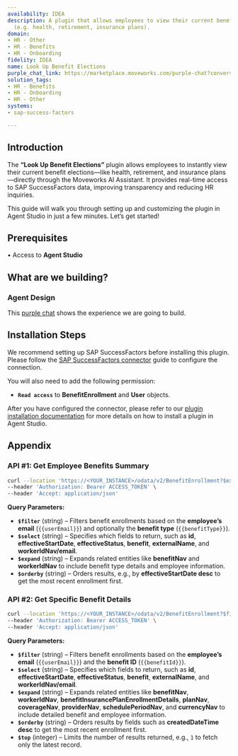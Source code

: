 ```yaml
---
availability: IDEA
description: A plugin that allows employees to view their current benefit elections
  (e.g. health, retirement, insurance plans).
domain:
- HR - Other
- HR - Benefits
- HR - Onboarding
fidelity: IDEA
name: Look Up Benefit Elections
purple_chat_link: https://marketplace.moveworks.com/purple-chat?conversation=%7B%22messages%22%3A%5B%7B%22role%22%3A%22user%22%2C%22parts%22%3A%5B%7B%22richText%22%3A%22show+me+my+benefits%22%7D%5D%7D%2C%7B%22role%22%3A%22assistant%22%2C%22parts%22%3A%5B%7B%22reasoningSteps%22%3A%5B%7B%22status%22%3A%22success%22%2C%22richText%22%3A%22Parsing+user+request+to+view+benefit+elections.%22%7D%2C%7B%22status%22%3A%22success%22%2C%22richText%22%3A%22Accessing+%3Cb+xmlns%3D%5C%22http%3A%2F%2Fwww.w3.org%2F1999%2Fxhtml%5C%22%3ESAP+SuccessFactors%3C%2Fb%3E+to+retrieve+current+benefit+elections+for+the+current+user.%22%7D%5D%7D%2C%7B%22richText%22%3A%22Here+are+your+current+benefit+elections%3A%22%7D%2C%7B%22richText%22%3A%22%3Cul+xmlns%3D%5C%22http%3A%2F%2Fwww.w3.org%2F1999%2Fxhtml%5C%22%3E%3Cli%3E%3Cb%3EHealth+Insurance%3C%2Fb%3E%3A+BlueCross+BlueShield+PPO+-+Family+Coverage%3C%2Fli%3E%3Cli%3E%3Cb%3EDental+Insurance%3C%2Fb%3E%3A+MetLife+Dental+-+High+Plan%3C%2Fli%3E%3Cli%3E%3Cb%3E401k+Retirement+Plan%3C%2Fb%3E%3A+Fidelity+Investments+-+10%25+Contribution%3C%2Fli%3E%3C%2Ful%3E%22%7D%2C%7B%22citations%22%3A%5B%7B%22connectorName%22%3A%22sap-success-factors%22%2C%22citationTitle%22%3A%22Benefit+Election%3A+BlueCross+BlueShield+PPO%22%7D%2C%7B%22connectorName%22%3A%22sap-success-factors%22%2C%22citationTitle%22%3A%22Benefit+Election%3A+MetLife+Dental%22%7D%2C%7B%22connectorName%22%3A%22sap-success-factors%22%2C%22citationTitle%22%3A%22Benefit+Election%3A+Fidelity+401k%22%7D%5D%7D%2C%7B%22richText%22%3A%22Which+benefit+would+you+like+to+see+more+details+for%3F%22%7D%5D%7D%2C%7B%22role%22%3A%22user%22%2C%22parts%22%3A%5B%7B%22richText%22%3A%22Show+me+details+for+my+Health+Insurance%22%7D%5D%7D%2C%7B%22role%22%3A%22assistant%22%2C%22parts%22%3A%5B%7B%22reasoningSteps%22%3A%5B%7B%22status%22%3A%22success%22%2C%22richText%22%3A%22Identifying+specific+benefit+requested%3A+Health+Insurance.%22%7D%2C%7B%22status%22%3A%22success%22%2C%22richText%22%3A%22Retrieving+detailed+information+for+the+%3Cb+xmlns%3D%5C%22http%3A%2F%2Fwww.w3.org%2F1999%2Fxhtml%5C%22%3EHealth+Insurance%3C%2Fb%3E+plan+from+%3Cb+xmlns%3D%5C%22http%3A%2F%2Fwww.w3.org%2F1999%2Fxhtml%5C%22%3ESAP+SuccessFactors%3C%2Fb%3E.%22%7D%5D%7D%2C%7B%22richText%22%3A%22Here+are+the+details+for+your+%3Cb+xmlns%3D%5C%22http%3A%2F%2Fwww.w3.org%2F1999%2Fxhtml%5C%22%3EHealth+Insurance%3C%2Fb%3E+plan%3A%22%7D%2C%7B%22richText%22%3A%22%3Cul+xmlns%3D%5C%22http%3A%2F%2Fwww.w3.org%2F1999%2Fxhtml%5C%22%3E%3Cli%3E%3Cb%3EPlan+Name%3C%2Fb%3E%3A+BlueCross+BlueShield+PPO%3C%2Fli%3E%3Cli%3E%3Cb%3ECoverage+Type%3C%2Fb%3E%3A+Family%3C%2Fli%3E%3Cli%3E%3Cb%3EEffective+Date%3C%2Fb%3E%3A+January+1%2C+2024%3C%2Fli%3E%3Cli%3E%3Cb%3EMonthly+Premium%3C%2Fb%3E%3A+%24550.00%3C%2Fli%3E%3Cli%3E%3Cb%3EDeductible%3C%2Fb%3E%3A+%241%2C500+%28Individual%29%2C+%243%2C000+%28Family%29%3C%2Fli%3E%3Cli%3E%3Cb%3EOut-of-Pocket+Max%3C%2Fb%3E%3A+%245%2C000+%28Individual%29%2C+%2410%2C000+%28Family%29%3C%2Fli%3E%3Cli%3E%3Cb%3EProvider+Network%3C%2Fb%3E%3A+PPO+Network%3C%2Fli%3E%3Cli%3E%3Cb%3EEmployer+Contribution%3C%2Fb%3E%3A+80%25%3C%2Fli%3E%3C%2Ful%3E%22%7D%2C%7B%22citations%22%3A%5B%7B%22connectorName%22%3A%22sap-success-factors%22%2C%22citationTitle%22%3A%22Benefit+Details%3A+BlueCross+BlueShield+PPO+-+Family+Coverage%22%7D%5D%7D%5D%7D%5D%7D
solution_tags:
- HR - Benefits
- HR - Onboarding
- HR - Other
systems:
- sap-success-factors

---
```


## **Introduction**

The **“Look Up Benefit Elections”** plugin allows employees to instantly view their current benefit elections—like health, retirement, and insurance plans—directly through the Moveworks AI Assistant. It provides real-time access to SAP SuccessFactors data, improving transparency and reducing HR inquiries.

This guide will walk you through setting up and customizing the plugin in Agent Studio in just a few minutes. Let’s get started!

## **Prerequisites**

• Access to **Agent Studio**

## **What are we building?**

### **Agent Design**

This [purple chat](https://marketplace.moveworks.com/purple-chat?conversation=%7B%22messages%22%3A%5B%7B%22role%22%3A%22user%22%2C%22parts%22%3A%5B%7B%22richText%22%3A%22show+me+my+benefits%22%7D%5D%7D%2C%7B%22role%22%3A%22assistant%22%2C%22parts%22%3A%5B%7B%22reasoningSteps%22%3A%5B%7B%22status%22%3A%22success%22%2C%22richText%22%3A%22Parsing+user+request+to+view+benefit+elections.%22%7D%2C%7B%22status%22%3A%22success%22%2C%22richText%22%3A%22Accessing+%3Cb+xmlns%3D%5C%22http%3A%2F%2Fwww.w3.org%2F1999%2Fxhtml%5C%22%3ESAP+SuccessFactors%3C%2Fb%3E+to+retrieve+current+benefit+elections+for+the+current+user.%22%7D%5D%7D%2C%7B%22richText%22%3A%22Here+are+your+current+benefit+elections%3A%22%7D%2C%7B%22richText%22%3A%22%3Cul+xmlns%3D%5C%22http%3A%2F%2Fwww.w3.org%2F1999%2Fxhtml%5C%22%3E%3Cli%3E%3Cb%3EHealth+Insurance%3C%2Fb%3E%3A+BlueCross+BlueShield+PPO+-+Family+Coverage%3C%2Fli%3E%3Cli%3E%3Cb%3EDental+Insurance%3C%2Fb%3E%3A+MetLife+Dental+-+High+Plan%3C%2Fli%3E%3Cli%3E%3Cb%3E401k+Retirement+Plan%3C%2Fb%3E%3A+Fidelity+Investments+-+10%25+Contribution%3C%2Fli%3E%3C%2Ful%3E%22%7D%2C%7B%22citations%22%3A%5B%7B%22connectorName%22%3A%22sap-success-factors%22%2C%22citationTitle%22%3A%22Benefit+Election%3A+BlueCross+BlueShield+PPO%22%7D%2C%7B%22connectorName%22%3A%22sap-success-factors%22%2C%22citationTitle%22%3A%22Benefit+Election%3A+MetLife+Dental%22%7D%2C%7B%22connectorName%22%3A%22sap-success-factors%22%2C%22citationTitle%22%3A%22Benefit+Election%3A+Fidelity+401k%22%7D%5D%7D%2C%7B%22richText%22%3A%22Which+benefit+would+you+like+to+see+more+details+for%3F%22%7D%5D%7D%2C%7B%22role%22%3A%22user%22%2C%22parts%22%3A%5B%7B%22richText%22%3A%22Show+me+details+for+my+Health+Insurance%22%7D%5D%7D%2C%7B%22role%22%3A%22assistant%22%2C%22parts%22%3A%5B%7B%22reasoningSteps%22%3A%5B%7B%22status%22%3A%22success%22%2C%22richText%22%3A%22Identifying+specific+benefit+requested%3A+Health+Insurance.%22%7D%2C%7B%22status%22%3A%22success%22%2C%22richText%22%3A%22Retrieving+detailed+information+for+the+%3Cb+xmlns%3D%5C%22http%3A%2F%2Fwww.w3.org%2F1999%2Fxhtml%5C%22%3EHealth+Insurance%3C%2Fb%3E+plan+from+%3Cb+xmlns%3D%5C%22http%3A%2F%2Fwww.w3.org%2F1999%2Fxhtml%5C%22%3ESAP+SuccessFactors%3C%2Fb%3E.%22%7D%5D%7D%2C%7B%22richText%22%3A%22Here+are+the+details+for+your+%3Cb+xmlns%3D%5C%22http%3A%2F%2Fwww.w3.org%2F1999%2Fxhtml%5C%22%3EHealth+Insurance%3C%2Fb%3E+plan%3A%22%7D%2C%7B%22richText%22%3A%22%3Cul+xmlns%3D%5C%22http%3A%2F%2Fwww.w3.org%2F1999%2Fxhtml%5C%22%3E%3Cli%3E%3Cb%3EPlan+Name%3C%2Fb%3E%3A+BlueCross+BlueShield+PPO%3C%2Fli%3E%3Cli%3E%3Cb%3ECoverage+Type%3C%2Fb%3E%3A+Family%3C%2Fli%3E%3Cli%3E%3Cb%3EEffective+Date%3C%2Fb%3E%3A+January+1%2C+2024%3C%2Fli%3E%3Cli%3E%3Cb%3EMonthly+Premium%3C%2Fb%3E%3A+%24550.00%3C%2Fli%3E%3Cli%3E%3Cb%3EDeductible%3C%2Fb%3E%3A+%241%2C500+%28Individual%29%2C+%243%2C000+%28Family%29%3C%2Fli%3E%3Cli%3E%3Cb%3EOut-of-Pocket+Max%3C%2Fb%3E%3A+%245%2C000+%28Individual%29%2C+%2410%2C000+%28Family%29%3C%2Fli%3E%3Cli%3E%3Cb%3EProvider+Network%3C%2Fb%3E%3A+PPO+Network%3C%2Fli%3E%3Cli%3E%3Cb%3EEmployer+Contribution%3C%2Fb%3E%3A+80%25%3C%2Fli%3E%3C%2Ful%3E%22%7D%2C%7B%22citations%22%3A%5B%7B%22connectorName%22%3A%22sap-success-factors%22%2C%22citationTitle%22%3A%22Benefit+Details%3A+BlueCross+BlueShield+PPO+-+Family+Coverage%22%7D%5D%7D%5D%7D%5D%7D) shows the experience we are going to build.

## **Installation Steps**

We recommend setting up SAP SuccessFactors before installing this plugin. Please follow the [SAP SuccessFactors connector](https://marketplace.moveworks.com/connectors/sap-success-factors#how-to-implement) guide to configure the connection.

You will also need to add the following permission:

- **`Read access`** to **BenefitEnrollment** and **User** objects.

After you have configured the connector, please refer to our [plugin installation documentation](https://help.moveworks.com/docs/ai-agent-marketplace-installation) for more details on how to install a plugin in Agent Studio.

## **Appendix**

### **API #1: Get Employee Benefits Summary**

```bash
curl --location 'https://<YOUR_INSTANCE>/odata/v2/BenefitEnrollment?$expand=benefitNav,workerIdNav&$select=id,effectiveStartDate,effectiveStatus,benefit,externalName,benefitNav/benefitType,workerIdNav/email&$orderby=effectiveStartDate desc&$filter=workerIdNav/email eq '{{userEmail}}' and substringof(tolower('{{benefitType}}'), tolower(benefitNav/benefitType))' \
--header 'Authorization: Bearer ACCESS_TOKEN' \
--header 'Accept: application/json'
```

**Query Parameters:**

- **`$filter`** (string) – Filters benefit enrollments based on the **employee’s email** (`{{userEmail}}`) and optionally the **benefit type** (`{{benefitType}}`).
- **`$select`** (string) – Specifies which fields to return, such as **id**, **effectiveStartDate**, **effectiveStatus**, **benefit**, **externalName**, and **workerIdNav/email**.
- **`$expand`** (string) – Expands related entities like **benefitNav** and **workerIdNav** to include benefit type details and employee information.
- **`$orderby`** (string) – Orders results, e.g., by **effectiveStartDate desc** to get the most recent enrollment first.

### **API #2: Get Specific Benefit Details**

```bash
curl --location 'https://<YOUR_INSTANCE>/odata/v2/BenefitEnrollment?$filter=workerIdNav/email eq '{{userEmail}}' and benefit eq '{{benefitId}}'&$orderby=createdDateTime desc&$top=1&$expand=benefitNav,workerIdNav,benefitInsurancePlanEnrollmentDetails,benefitInsurancePlanEnrollmentDetails/planNav,benefitInsurancePlanEnrollmentDetails/coverageNav,benefitInsurancePlanEnrollmentDetails/providerNav,schedulePeriodNav,currencyNav' \
--header 'Authorization: Bearer ACCESS_TOKEN' \
--header 'Accept: application/json'
```

**Query Parameters:**

- **`$filter`** (string) – Filters benefit enrollments based on the **employee’s email** (`{{userEmail}}`) and the **benefit ID** (`{{benefitId}}`).
- **`$select`** (string) – Specifies which fields to return, such as **id**, **effectiveStartDate**, **effectiveStatus**, **benefit**, **externalName**, and **workerIdNav/email**.
- **`$expand`** (string) – Expands related entities like **benefitNav**, **workerIdNav**, **benefitInsurancePlanEnrollmentDetails**, **planNav**, **coverageNav**, **providerNav**, **schedulePeriodNav**, and **currencyNav** to include detailed benefit and employee information.
- **`$orderby`** (string) – Orders results by fields such as **createdDateTime desc** to get the most recent enrollment first.
- **`$top`** (integer) – Limits the number of results returned, e.g., `1` to fetch only the latest record.
